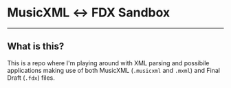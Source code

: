# MusicXML :left_right_arrow: FDX Sandbox

----
## What is this?

This is a repo where I'm playing around with XML parsing and possibile applications making use of both MusicXML (`.musicxml` and `.mxml`) and Final Draft (`.fdx`) files.